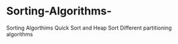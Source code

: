 # Sorting-Algorithms-
Sorting Algorthims Quick Sort and Heap Sort
Different partitioning algorithms 
